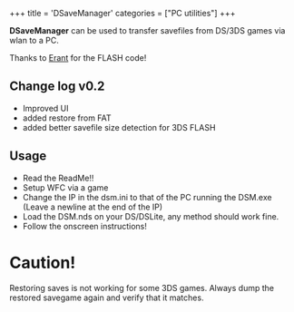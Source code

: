 +++
title = 'DSaveManager'
categories = ["PC utilities"]
+++

**DSaveManager** can be used to transfer savefiles from DS/3DS games via
wlan to a PC.

Thanks to [Erant](User:Erant "wikilink") for the FLASH code!

## Change log v0.2

- Improved UI
- added restore from FAT
- added better savefile size detection for 3DS FLASH

## Usage

- Read the ReadMe!!
- Setup WFC via a game
- Change the IP in the dsm.ini to that of the PC running the DSM.exe
  (Leave a newline at the end of the IP)
- Load the DSM.nds on your DS/DSLite, any method should work fine.
- Follow the onscreen instructions!

# Caution!

Restoring saves is not working for some 3DS games. Always dump the
restored savegame again and verify that it matches.
